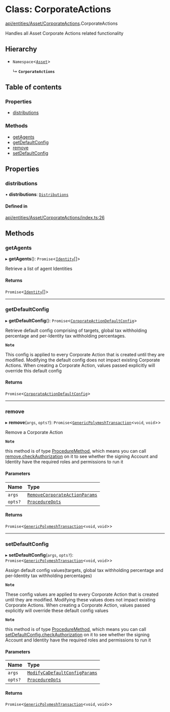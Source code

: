 # Class: CorporateActions

[api/entities/Asset/CorporateActions](../wiki/api.entities.Asset.CorporateActions).CorporateActions

Handles all Asset Corporate Actions related functionality

## Hierarchy

- `Namespace`<[`Asset`](../wiki/api.entities.Asset.Asset)\>

  ↳ **`CorporateActions`**

## Table of contents

### Properties

- [distributions](../wiki/api.entities.Asset.CorporateActions.CorporateActions#distributions)

### Methods

- [getAgents](../wiki/api.entities.Asset.CorporateActions.CorporateActions#getagents)
- [getDefaultConfig](../wiki/api.entities.Asset.CorporateActions.CorporateActions#getdefaultconfig)
- [remove](../wiki/api.entities.Asset.CorporateActions.CorporateActions#remove)
- [setDefaultConfig](../wiki/api.entities.Asset.CorporateActions.CorporateActions#setdefaultconfig)

## Properties

### distributions

• **distributions**: [`Distributions`](../wiki/api.entities.Asset.CorporateActions.Distributions.Distributions)

#### Defined in

[api/entities/Asset/CorporateActions/index.ts:26](https://github.com/PolymeshAssociation/polymesh-sdk/blob/95e180d2/src/api/entities/Asset/CorporateActions/index.ts#L26)

## Methods

### getAgents

▸ **getAgents**(): `Promise`<[`Identity`](../wiki/api.entities.Identity.Identity)[]\>

Retrieve a list of agent Identities

#### Returns

`Promise`<[`Identity`](../wiki/api.entities.Identity.Identity)[]\>

___

### getDefaultConfig

▸ **getDefaultConfig**(): `Promise`<[`CorporateActionDefaultConfig`](../wiki/api.entities.Asset.CorporateActions.types.CorporateActionDefaultConfig)\>

Retrieve default config comprising of targets, global tax withholding percentage and per-Identity tax withholding percentages.

**`Note`**

 This config is applied to every Corporate Action that is created until they are modified. Modifying the default config
  does not impact existing Corporate Actions.
  When creating a Corporate Action, values passed explicitly will override this default config

#### Returns

`Promise`<[`CorporateActionDefaultConfig`](../wiki/api.entities.Asset.CorporateActions.types.CorporateActionDefaultConfig)\>

___

### remove

▸ **remove**(`args`, `opts?`): `Promise`<[`GenericPolymeshTransaction`](../wiki/types#genericpolymeshtransaction)<`void`, `void`\>\>

Remove a Corporate Action

**`Note`**

 this method is of type [ProcedureMethod](../wiki/types.ProcedureMethod), which means you can call [remove.checkAuthorization](../wiki/types.ProcedureMethod#checkauthorization)
  on it to see whether the signing Account and Identity have the required roles and permissions to run it

#### Parameters

| Name | Type |
| :------ | :------ |
| `args` | [`RemoveCorporateActionParams`](../wiki/api.procedures.types.RemoveCorporateActionParams) |
| `opts?` | [`ProcedureOpts`](../wiki/types.ProcedureOpts) |

#### Returns

`Promise`<[`GenericPolymeshTransaction`](../wiki/types#genericpolymeshtransaction)<`void`, `void`\>\>

___

### setDefaultConfig

▸ **setDefaultConfig**(`args`, `opts?`): `Promise`<[`GenericPolymeshTransaction`](../wiki/types#genericpolymeshtransaction)<`void`, `void`\>\>

Assign default config values(targets, global tax withholding percentage and per-Identity tax withholding percentages)

**`Note`**

 These config values are applied to every Corporate Action that is created until they are modified. Modifying these values
  does not impact existing Corporate Actions.
  When creating a Corporate Action, values passed explicitly will override these default config values

**`Note`**

 this method is of type [ProcedureMethod](../wiki/types.ProcedureMethod), which means you can call [setDefaultConfig.checkAuthorization](../wiki/types.ProcedureMethod#checkauthorization)
  on it to see whether the signing Account and Identity have the required roles and permissions to run it

#### Parameters

| Name | Type |
| :------ | :------ |
| `args` | [`ModifyCaDefaultConfigParams`](../wiki/api.procedures.types#modifycadefaultconfigparams) |
| `opts?` | [`ProcedureOpts`](../wiki/types.ProcedureOpts) |

#### Returns

`Promise`<[`GenericPolymeshTransaction`](../wiki/types#genericpolymeshtransaction)<`void`, `void`\>\>
